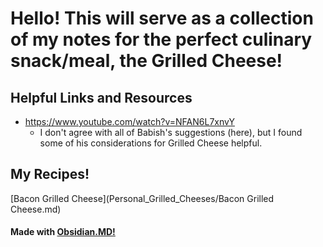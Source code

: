 
# Hello! This will serve as a collection of my notes for the perfect culinary snack/meal, the Grilled Cheese!

## Helpful Links and Resources
- https://www.youtube.com/watch?v=NFAN6L7xnvY
	- I don't agree with all of Babish's suggestions (here), but I found some of his considerations for Grilled Cheese helpful.

## My Recipes!
[Bacon Grilled Cheese](Personal_Grilled_Cheeses/Bacon Grilled Cheese.md)


#### Made with [Obsidian.MD!](https://obsidian.md/) 